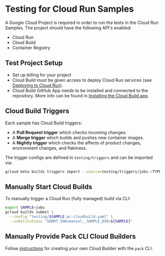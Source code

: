 # Testing for Cloud Run Samples

A Google Cloud Project is required in order to run the tests in the Cloud Run Samples. The project should have the following API's enabled:

* Cloud Run
* Cloud Build
* Container Registry

## Test Project Setup

* Set up billing for your project
* Cloud Build must be given access to deploy Cloud Run services (see [Deploying to Cloud Run][access]).
* Cloud Build GitHub App needs to be installed and connected to the repository. More info can be found in [Installing the Cloud Build app][app].

[access]: https://cloud.google.com/build/docs/deploying-builds/deploy-cloud-run#continuous-iam
[app]: https://cloud.google.com/build/docs/automating-builds/build-repos-from-github#installing_gcb_app

## Cloud Build Triggers

Each sample has Cloud Build triggers:

* A **Pull Request trigger** which checks incoming changes.
* A **Merge trigger** which builds and pushes new container images.
* A **Nightly trigger** which checks the affects of product changes, environment changes, and flakiness.

The trigger configs are defined in `testing/triggers` and can be imported via:

```sh
gcloud beta builds triggers import --source=testing/triggers/jobs.<TYPE>.yaml
```

## Manually Start Cloud Builds

To manually trigger a Cloud Run (fully managed) build via CLI:

```sh
export SAMPLE=jobs
gcloud builds submit \
  --config "testing/$SAMPLE.pr.cloudbuild.yaml" \
  --substitutions "SHORT_SHA=manual,_SAMPLE_DIR=${SAMPLE}"
```

## Manually Provide Pack CLI Cloud Builders

Follow [instructions][pack] for creating your own Cloud Builder with the `pack` CLI.

[pack]: https://github.com/GoogleCloudPlatform/cloud-builders-community/tree/master/pack